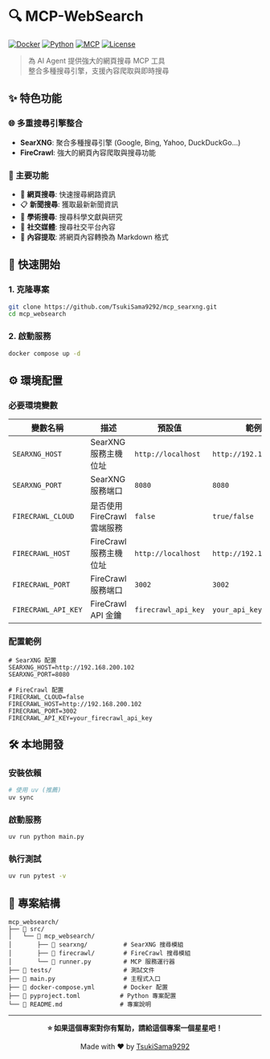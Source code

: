 # 🔍 MCP-WebSearch

[![Docker](https://img.shields.io/badge/Docker-Ready-blue?logo=docker)](https://www.docker.com/)
[![Python](https://img.shields.io/badge/Python-3.10+-green?logo=python)](https://www.python.org/)
[![MCP](https://img.shields.io/badge/MCP-Compatible-orange?logo=microsoft)](https://github.com/modelcontextprotocol/servers)
[![License](https://img.shields.io/badge/License-Apache2.0-yellow)](LICENSE)

> 為 AI Agent 提供強大的網頁搜尋 MCP 工具  
> 整合多種搜尋引擎，支援內容爬取與即時搜尋

## ✨ 特色功能

### 🌐 多重搜尋引擎整合
- **SearXNG**: 聚合多種搜尋引擎 (Google, Bing, Yahoo, DuckDuckGo...)
- **FireCrawl**: 強大的網頁內容爬取與搜尋功能

### 🚀 主要功能
- 📰 **網頁搜尋**: 快速搜尋網路資訊
- 📋 **新聞搜尋**: 獲取最新新聞資訊  
- 🔬 **學術搜尋**: 搜尋科學文獻與研究
- 📱 **社交媒體**: 搜尋社交平台內容
- 📄 **內容提取**: 將網頁內容轉換為 Markdown 格式

## 🚀 快速開始

### 1. 克隆專案
```bash
git clone https://github.com/TsukiSama9292/mcp_searxng.git
cd mcp_websearch
```

### 2. 啟動服務
```bash
docker compose up -d
```

## ⚙️ 環境配置

### 必要環境變數

| 變數名稱 | 描述 | 預設值 | 範例 |
|---------|------|--------|------|
| `SEARXNG_HOST` | SearXNG 服務主機位址 | `http://localhost` | `http://192.168.1.100` |
| `SEARXNG_PORT` | SearXNG 服務端口 | `8080` | `8080` |
| `FIRECRAWL_CLOUD` | 是否使用 FireCrawl 雲端服務 | `false` | `true/false` |
| `FIRECRAWL_HOST` | FireCrawl 服務主機位址 | `http://localhost` | `http://192.168.1.100` |
| `FIRECRAWL_PORT` | FireCrawl 服務端口 | `3002` | `3002` |
| `FIRECRAWL_API_KEY` | FireCrawl API 金鑰 | `firecrawl_api_key` | `your_api_key_here` |

### 配置範例

```env
# SearXNG 配置
SEARXNG_HOST=http://192.168.200.102
SEARXNG_PORT=8080

# FireCrawl 配置
FIRECRAWL_CLOUD=false
FIRECRAWL_HOST=http://192.168.200.102
FIRECRAWL_PORT=3002
FIRECRAWL_API_KEY=your_firecrawl_api_key
```

## 🛠️ 本地開發

### 安裝依賴
```bash
# 使用 uv (推薦)
uv sync
```

### 啟動服務
```bash
uv run python main.py
```

### 執行測試
```bash
uv run pytest -v
```

## 📁 專案結構

```
mcp_websearch/
├── 📁 src/
│   └── 📁 mcp_websearch/
│       ├── 📁 searxng/          # SearXNG 搜尋模組
│       ├── 📁 firecrawl/        # FireCrawl 搜尋模組
│       └── 📄 runner.py         # MCP 服務運行器
├── 📁 tests/                    # 測試文件
├── 📄 main.py                   # 主程式入口
├── 📄 docker-compose.yml        # Docker 配置
├── 📄 pyproject.toml           # Python 專案配置
└── 📄 README.md                # 專案說明
```


---

<div align="center">

**⭐ 如果這個專案對你有幫助，請給這個專案一個星星吧！**

Made with ❤️ by [TsukiSama9292](https://github.com/TsukiSama9292)

</div>